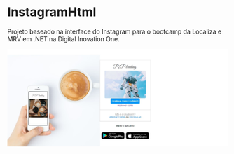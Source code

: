# InstagramHtml

Projeto baseado na interface do Instagram para o bootcamp da Localiza e MRV em .NET na Digital Inovation One.

<img src = "./PhotoCover.jpg/"  alt = "Imagem sobre o projeto elaborado" >